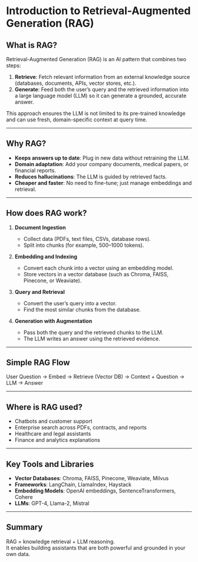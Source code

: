 # Introduction to Retrieval-Augmented Generation (RAG)

## What is RAG?
Retrieval-Augmented Generation (RAG) is an AI pattern that combines two steps:

1. **Retrieve**: Fetch relevant information from an external knowledge source (databases, documents, APIs, vector stores, etc.).
2. **Generate**: Feed both the user’s query and the retrieved information into a large language model (LLM) so it can generate a grounded, accurate answer.

This approach ensures the LLM is not limited to its pre-trained knowledge and can use fresh, domain-specific context at query time.

---

## Why RAG?
- **Keeps answers up to date**: Plug in new data without retraining the LLM.  
- **Domain adaptation**: Add your company documents, medical papers, or financial reports.  
- **Reduces hallucinations**: The LLM is guided by retrieved facts.  
- **Cheaper and faster**: No need to fine-tune; just manage embeddings and retrieval.  

---

## How does RAG work?

1. **Document Ingestion**  
   - Collect data (PDFs, text files, CSVs, database rows).  
   - Split into chunks (for example, 500–1000 tokens).  

2. **Embedding and Indexing**  
   - Convert each chunk into a vector using an embedding model.  
   - Store vectors in a vector database (such as Chroma, FAISS, Pinecone, or Weaviate).  

3. **Query and Retrieval**  
   - Convert the user’s query into a vector.  
   - Find the most similar chunks from the database.  

4. **Generation with Augmentation**  
   - Pass both the query and the retrieved chunks to the LLM.  
   - The LLM writes an answer using the retrieved evidence.  

---

## Simple RAG Flow

User Question → Embed → Retrieve (Vector DB) → Context + Question → LLM → Answer


---

## Where is RAG used?
- Chatbots and customer support  
- Enterprise search across PDFs, contracts, and reports  
- Healthcare and legal assistants  
- Finance and analytics explanations  

---

## Key Tools and Libraries
- **Vector Databases**: Chroma, FAISS, Pinecone, Weaviate, Milvus  
- **Frameworks**: LangChain, LlamaIndex, Haystack  
- **Embedding Models**: OpenAI embeddings, SentenceTransformers, Cohere  
- **LLMs**: GPT-4, Llama-2, Mistral  

---

## Summary
RAG = knowledge retrieval + LLM reasoning.  
It enables building assistants that are both powerful and grounded in your own data.

